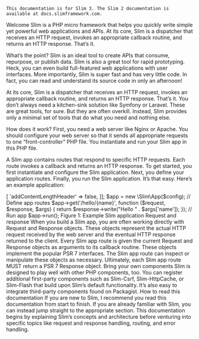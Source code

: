 `This documentation is for Slim 3. The Slim 2 documentation is available at docs.slimframework.com.`

Welcome
Slim is a PHP micro framework that helps you quickly write simple yet powerful web applications and APIs. At its core, Slim is a dispatcher that receives an HTTP request, invokes an appropriate callback routine, and returns an HTTP response. That’s it.

What’s the point?
Slim is an ideal tool to create APIs that consume, repurpose, or publish data. Slim is also a great tool for rapid prototyping. Heck, you can even build full-featured web applications with user interfaces. More importantly, Slim is super fast and has very little code. In fact, you can read and understand its source code in only an afternoon!

At its core, Slim is a dispatcher that receives an HTTP request, invokes an appropriate callback routine, and returns an HTTP response. That’s it.
You don’t always need a kitchen-sink solution like Symfony or Laravel. These are great tools, for sure. But they are often overkill. Instead, Slim provides only a minimal set of tools that do what you need and nothing else.

How does it work?
First, you need a web server like Nginx or Apache. You should configure your web server so that it sends all appropriate requests to one “front-controller” PHP file. You instantiate and run your Slim app in this PHP file.

A Slim app contains routes that respond to specific HTTP requests. Each route invokes a callback and returns an HTTP response. To get started, you first instantiate and configure the Slim application. Next, you define your application routes. Finally, you run the Slim application. It’s that easy. Here’s an example application:

<?php
// Create and configure Slim app
$config = ['settings' => [
    'addContentLengthHeader' => false,
]];
$app = new \Slim\App($config);

// Define app routes
$app->get('/hello/{name}', function ($request, $response, $args) {
    return $response->write("Hello " . $args['name']);
});

// Run app
$app->run();
Figure 1: Example Slim application
Request and response
When you build a Slim app, you are often working directly with Request and Response objects. These objects represent the actual HTTP request received by the web server and the eventual HTTP response returned to the client.

Every Slim app route is given the current Request and Response objects as arguments to its callback routine. These objects implement the popular PSR 7 interfaces. The Slim app route can inspect or manipulate these objects as necessary. Ultimately, each Slim app route MUST return a PSR 7 Response object.

Bring your own components
Slim is designed to play well with other PHP components, too. You can register additional first-party components such as Slim-Csrf, Slim-HttpCache, or Slim-Flash that build upon Slim’s default functionality. It’s also easy to integrate third-party components found on Packagist.

How to read this documentation
If you are new to Slim, I recommend you read this documentation from start to finish. If you are already familiar with Slim, you can instead jump straight to the appropriate section.

This documentation begins by explaining Slim’s concepts and architecture before venturing into specific topics like request and response handling, routing, and error handling.
